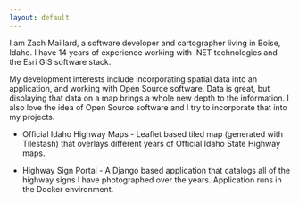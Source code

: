 ```yaml
---
layout: default
---
```


I am Zach Maillard, a software developer and cartographer living in Boise, Idaho.  I have 14 years of experience working with .NET technologies and the Esri GIS software stack.

My development interests include incorporating spatial data into an application, and working with Open Source software.  Data is great, but displaying that data on a map brings a whole new depth to the information.  I also love the idea of Open Source software and I try to incorporate that into my projects.

+ Official Idaho Highway Maps - Leaflet based tiled map (generated with Tilestash) that overlays different years of Official Idaho State Highway maps.

+ Highway Sign Portal - A Django based application that catalogs all of the highway signs I have photographed over the years.  Application runs in the Docker environment.

